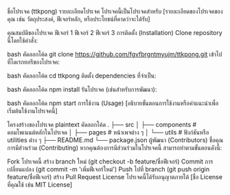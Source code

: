 ชื่อโปรเจค (ttkpong)
รายละเอียดโปรเจค
โปรเจคนี้เป็นโปรเจคสำหรับ [รายละเอียดของโปรเจคของคุณ เช่น วัตถุประสงค์, ฟีเจอร์หลัก, หรือประโยชน์ที่คาดว่าจะได้รับ]

คุณสมบัติของโปรเจค
ฟีเจอร์ 1
ฟีเจอร์ 2
ฟีเจอร์ 3
การติดตั้ง (Installation)
Clone repository นี้โดยใช้คำสั่ง:

bash
คัดลอกโค้ด
git clone https://github.com/fgvfbrgntmyujm/ttkpong.git
เข้าไปที่ไดเรกทอรีของโปรเจค:

bash
คัดลอกโค้ด
cd ttkpong
ติดตั้ง dependencies ที่จำเป็น:

bash
คัดลอกโค้ด
npm install
รันโปรเจค (เช่นสำหรับการพัฒนา):

bash
คัดลอกโค้ด
npm start
การใช้งาน (Usage)
[อธิบายขั้นตอนการใช้งานหรือคำแนะนำเพื่อเริ่มต้นใช้งานโปรเจคนี้]

โครงสร้างของโปรเจค
plaintext
คัดลอกโค้ด
.
├── src
│   ├── components      # คอมโพเนนต์หลักในโปรเจค
│   ├── pages           # หน้าเพจต่าง ๆ 
│   └── utils           # ฟังก์ชันหรือ utilities ต่าง ๆ
├── README.md
└── package.json
ผู้พัฒนา (Contributors)
ชื่อคุณ
การมีส่วนร่วม (Contributing)
หากคุณต้องการมีส่วนร่วมในโปรเจคนี้ สามารถทำตามขั้นตอนดังนี้:

Fork โปรเจคนี้
สร้าง branch ใหม่ (git checkout -b feature/ชื่อฟีเจอร์)
Commit การเปลี่ยนแปลง (git commit -m 'เพิ่มฟีเจอร์ใหม่')
Push ไปที่ branch (git push origin feature/ชื่อฟีเจอร์)
สร้าง Pull Request
License
โปรเจคนี้ได้รับอนุญาตภายใต้ [ชื่อ License ที่คุณใช้ เช่น MIT License]

